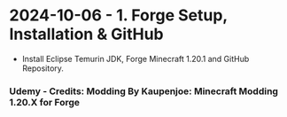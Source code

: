# 2024-10-06 - 1. Forge Setup, Installation & GitHub
* Install Eclipse Temurin JDK, Forge Minecraft 1.20.1 and GitHub Repository.
### Udemy - Credits: Modding By Kaupenjoe: Minecraft Modding 1.20.X for Forge
